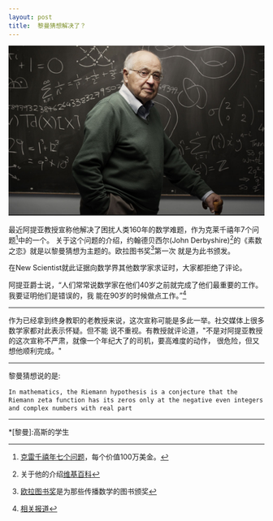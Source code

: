 ```yaml
---
layout: post
title:  黎曼猜想解决了？
---
```

![阿提亚教授](/img/atiyah.jpg)


  最近阿提亚教授宣称他解决了困扰人类160年的数学难题，作为克莱千禧年7个问题[^1]中的一个。
关于这个问题的介绍，约翰德贝西尔(John Derbyshire)[^2]的《素数之恋》就是以黎曼猜想为主题的。欧拉图书奖[^3]第一次
就是为此书颁发。  

   在New Scientist就此证据向数学界其他数学家求证时，大家都拒绝了评论。  

   阿提亚爵士说，“人们常常说数学家在他们40岁之前就完成了他们最重要的工作。我要证明他们是错误的，我
能在90岁的时候做点工作。”[^4]

---

作为已经拿到终身教职的老教授来说，这次宣称可能是多此一举。社交媒体上很多数学家都对此表示怀疑。但不能
说不重视。有教授就评论道，"不是对阿提亚教授的这次宣称不严肃，就像一个年纪大了的司机，要高难度的动作，
很危险，但又想他顺利完成。"

---
黎曼猜想说的是:

```
In mathematics, the Riemann hypothesis is a conjecture that the Riemann zeta function has its zeros only at the negative even integers and complex numbers with real part 
```







---


*[黎曼]:高斯的学生
[^1]: [克雷千禧年七个问题](http://www.claymath.org/millennium-problems)，每个价值100万美金。
[^3]: [欧拉图书奖](https://en.wikipedia.org/wiki/Euler_Book_Prize)是为那些传播数学的图书颁奖
[^2]: 关于他的介绍[维基百科](https://en.wikipedia.org/wiki/John_Derbyshire)
[^4]: [相关报道](https://www.newscientist.com/article/2180406-famed-mathematician-claims-proof-of-160-year-old-riemann-hypothesis/)
